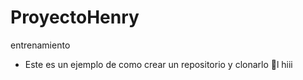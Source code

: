 # ProyectoHenry
entrenamiento 
- Este es un ejemplo de como crear un repositorio y clonarlo l hiii
